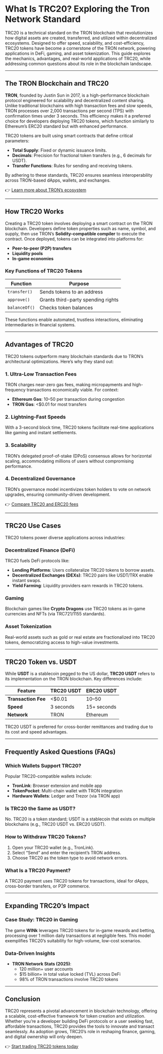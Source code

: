# What Is TRC20? Exploring the Tron Network Standard  

TRC20 is a technical standard on the TRON blockchain that revolutionizes how digital assets are created, transferred, and utilized within decentralized ecosystems. Designed to offer speed, scalability, and cost-efficiency, TRC20 tokens have become a cornerstone of the TRON network, powering applications in DeFi, gaming, and asset tokenization. This guide explores the mechanics, advantages, and real-world applications of TRC20, while addressing common questions about its role in the blockchain landscape.  

---

## The TRON Blockchain and TRC20  

**TRON**, founded by Justin Sun in 2017, is a high-performance blockchain protocol engineered for scalability and decentralized content sharing. Unlike traditional blockchains with high transaction fees and slow speeds, TRON processes over 2,000 transactions per second (TPS) with confirmation times under 3 seconds. This efficiency makes it a preferred choice for developers deploying TRC20 tokens, which function similarly to Ethereum’s ERC20 standard but with enhanced performance.  

TRC20 tokens are built using smart contracts that define critical parameters:  
- **Total Supply**: Fixed or dynamic issuance limits.  
- **Decimals**: Precision for fractional token transfers (e.g., 6 decimals for USDT).  
- **Transfer Functions**: Rules for sending and receiving tokens.  

By adhering to these standards, TRC20 ensures seamless interoperability across TRON-based dApps, wallets, and exchanges.  

👉 [Learn more about TRON’s ecosystem](https://bit.ly/okx-bonus)  

---

## How TRC20 Works  

Creating a TRC20 token involves deploying a smart contract on the TRON blockchain. Developers define token properties such as name, symbol, and supply, then use TRON’s **Solidity-compatible compiler** to execute the contract. Once deployed, tokens can be integrated into platforms for:  
- **Peer-to-peer (P2P) transfers**  
- **Liquidity pools**  
- **In-game economies**  

### Key Functions of TRC20 Tokens  
| Function          | Purpose                          |  
|--------------------|----------------------------------|  
| `transfer()`       | Sends tokens to an address       |  
| `approve()`        | Grants third-party spending rights |  
| `balanceOf()`      | Checks token balances            |  

These functions enable automated, trustless interactions, eliminating intermediaries in financial systems.  

---

## Advantages of TRC20  

TRC20 tokens outperform many blockchain standards due to TRON’s architectural optimizations. Here’s why they stand out:  

### 1. **Ultra-Low Transaction Fees**  
TRON charges near-zero gas fees, making micropayments and high-frequency transactions economically viable. For context:  
- **Ethereum Gas**: $10–$50 per transaction during congestion  
- **TRON Gas**: <$0.01 for most transfers  

### 2. **Lightning-Fast Speeds**  
With a 3-second block time, TRC20 tokens facilitate real-time applications like gaming and instant settlements.  

### 3. **Scalability**  
TRON’s delegated proof-of-stake (DPoS) consensus allows for horizontal scaling, accommodating millions of users without compromising performance.  

### 4. **Decentralized Governance**  
TRON’s governance model incentivizes token holders to vote on network upgrades, ensuring community-driven development.  

👉 [Compare TRC20 and ERC20 fees](https://bit.ly/okx-bonus)  

---

## TRC20 Use Cases  

TRC20 tokens power diverse applications across industries:  

### Decentralized Finance (DeFi)  
TRC20 fuels DeFi protocols like:  
- **Lending Platforms**: Users collateralize TRC20 tokens to borrow assets.  
- **Decentralized Exchanges (DEXs)**: TRC20 pairs like USDT/TRX enable instant swaps.  
- **Yield Farming**: Liquidity providers earn rewards in TRC20 tokens.  

### Gaming  
Blockchain games like **Crypto Dragons** use TRC20 tokens as in-game currencies and NFTs (via TRC721/1155 standards).  

### Asset Tokenization  
Real-world assets such as gold or real estate are fractionalized into TRC20 tokens, democratizing access to high-value investments.  

---

## TRC20 Token vs. USDT  

While **USDT** is a stablecoin pegged to the US dollar, **TRC20 USDT** refers to its implementation on the TRON blockchain. Key differences include:  

| Feature          | TRC20 USDT | ERC20 USDT |  
|------------------|------------|------------|  
| **Transaction Fee** | <$0.01     | $10–$50    |  
| **Speed**         | 3 seconds  | 15+ seconds|  
| **Network**       | TRON       | Ethereum   |  

TRC20 USDT is preferred for cross-border remittances and trading due to its cost and speed advantages.  

---

## Frequently Asked Questions (FAQs)  

### **Which Wallets Support TRC20?**  
Popular TRC20-compatible wallets include:  
- **TronLink**: Browser extension and mobile app  
- **TokenPocket**: Multi-chain wallet with TRON integration  
- **Hardware Wallets**: Ledger and Trezor (via TRON app)  

### **Is TRC20 the Same as USDT?**  
No. TRC20 is a token standard; USDT is a stablecoin that exists on multiple blockchains (e.g., TRC20 USDT vs. ERC20 USDT).  

### **How to Withdraw TRC20 Tokens?**  
1. Open your TRC20 wallet (e.g., TronLink).  
2. Select “Send” and enter the recipient’s TRON address.  
3. Choose TRC20 as the token type to avoid network errors.  

### **What Is a TRC20 Payment?**  
A TRC20 payment uses TRC20 tokens for transactions, ideal for dApps, cross-border transfers, or P2P commerce.  

---

## Expanding TRC20’s Impact  

### Case Study: TRC20 in Gaming  
The game **WINk** leverages TRC20 tokens for in-game rewards and betting, processing over 1 million daily transactions at negligible fees. This model exemplifies TRC20’s suitability for high-volume, low-cost scenarios.  

### Data-Driven Insights  
- **TRON Network Stats (2025)**:  
  - 120 million+ user accounts  
  - $15 billion+ in total value locked (TVL) across DeFi  
  - 98% of TRON transactions involve TRC20 tokens  

---

## Conclusion  

TRC20 represents a pivotal advancement in blockchain technology, offering a scalable, cost-effective framework for token creation and utilization. Whether you’re a developer building DeFi protocols or a user seeking fast, affordable transactions, TRC20 provides the tools to innovate and transact seamlessly. As adoption grows, TRC20’s role in reshaping finance, gaming, and digital ownership will only deepen.  

👉 [Start trading TRC20 tokens today](https://bit.ly/okx-bonus)